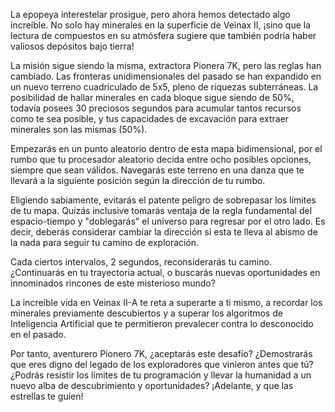 La epopeya interestelar prosigue, pero ahora hemos detectado algo increíble. No solo hay minerales en la superficie de
Veinax II, ¡sino que la lectura de compuestos en su atmósfera sugiere que también podría haber valiosos depósitos bajo
tierra!

La misión sigue siendo la misma, extractora Pionera 7K, pero las reglas han cambiado. Las fronteras unidimensionales del
pasado se han expandido en un nuevo terreno cuadriculado de 5x5, pleno de riquezas subterráneas. La posibilidad de
hallar minerales en cada bloque sigue siendo de 50%, todavía posees 30 preciosos segundos para acumular tantos recursos
como te sea posible, y tus capacidades de excavación para extraer minerales son las mismas (50%).

Empezarás en un punto aleatorio dentro de esta mapa bidimensional, por el rumbo que tu procesador aleatorio decida entre
ocho posibles opciones, siempre que sean válidos. Navegarás este
terreno en una danza que te llevará a la siguiente posición según la dirección de tu rumbo.

Eligiendo sabiamente, evitarás el patente peligro de sobrepasar los límites de tu mapa. Quizás inclusive tomarás ventaja
de la regla fundamental del espacio-tiempo y "doblegarás" el universo para regresar por el otro lado. Es decir, deberás
considerar cambiar la dirección si esta te lleva al abismo de la nada para seguir tu camino de exploración.

Cada ciertos intervalos, 2 segundos, reconsiderarás tu camino. ¿Continuarás en tu trayectoria actual, o buscarás nuevas
oportunidades en innominados rincones de este misterioso mundo?

La increíble vida en Veinax II-A te reta a superarte a ti mismo, a recordar los minerales previamente descubiertos y a
superar los algoritmos de Inteligencia Artificial que te permitieron prevalecer contra lo desconocido en el pasado.

Por tanto, aventurero Pionero 7K, ¿aceptarás este desafío? ¿Demostrarás que eres digno del legado de los exploradores
que vinieron antes que tú? ¿Podrás resistir los límites de tu programación y llevar la humanidad a un nuevo alba de
descubrimiento y oportunidades? ¡Adelante, y que las estrellas te guíen!